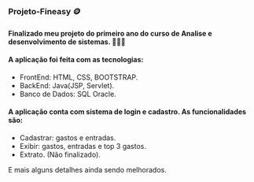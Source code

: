 ### Projeto-Fineasy 🪙

#### Finalizado meu projeto do primeiro ano do curso de Analise e desenvolvimento de sistemas. 🧑🏻‍💻

#### A aplicação foi feita com as tecnologias: 
  * FrontEnd: HTML, CSS, BOOTSTRAP.
  * BackEnd: Java(JSP, Servlet).
  * Banco de Dados: SQL Oracle.
    
#### A aplicação conta com sistema de login e cadastro. As funcionalidades são: 
  * Cadastrar: gastos e entradas.
  * Exibir: gastos, entradas e top 3 gastos.
  * Extrato. (Não finalizado).

E mais alguns detalhes ainda sendo melhorados.

